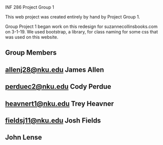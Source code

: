 INF 286 Project Group 1

This web project was created entirely by hand by Project Group 1.

Group Project 1 began work on this redesign for suzannecollinsbooks.com on 3-1-19. We used bootstrap, a library, for class naming for some css that was used on this website.

Group Members
-----------------
allenj28@nku.edu
James Allen
-----------------
perduec2@nku.edu
Cody Perdue
-----------------
heavnert1@nku.edu
Trey Heavner
-----------------
fieldsj11@nku.edu
Josh Fields
-----------------
John Lense
-----------------